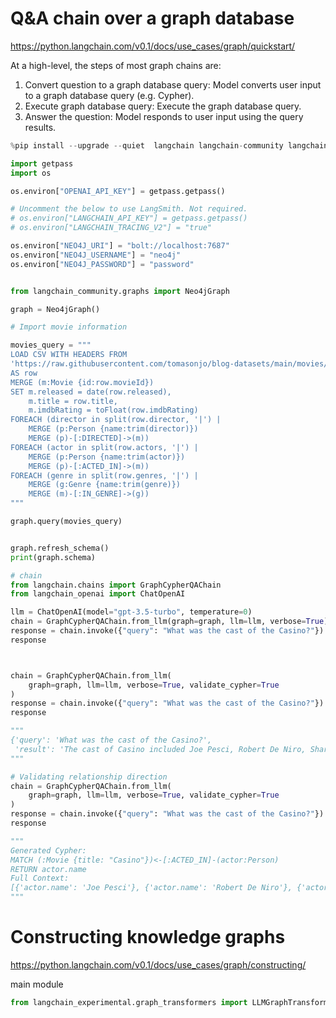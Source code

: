 # Q&A chain over a graph database
https://python.langchain.com/v0.1/docs/use_cases/graph/quickstart/

At a high-level, the steps of most graph chains are:

1. Convert question to a graph database query: Model converts user input to a graph database query (e.g. Cypher).
2. Execute graph database query: Execute the graph database query.
3. Answer the question: Model responds to user input using the query results.


```py
%pip install --upgrade --quiet  langchain langchain-community langchain-openai neo4j

import getpass
import os

os.environ["OPENAI_API_KEY"] = getpass.getpass()

# Uncomment the below to use LangSmith. Not required.
# os.environ["LANGCHAIN_API_KEY"] = getpass.getpass()
# os.environ["LANGCHAIN_TRACING_V2"] = "true"

os.environ["NEO4J_URI"] = "bolt://localhost:7687"
os.environ["NEO4J_USERNAME"] = "neo4j"
os.environ["NEO4J_PASSWORD"] = "password"


from langchain_community.graphs import Neo4jGraph

graph = Neo4jGraph()

# Import movie information

movies_query = """
LOAD CSV WITH HEADERS FROM 
'https://raw.githubusercontent.com/tomasonjo/blog-datasets/main/movies/movies_small.csv'
AS row
MERGE (m:Movie {id:row.movieId})
SET m.released = date(row.released),
    m.title = row.title,
    m.imdbRating = toFloat(row.imdbRating)
FOREACH (director in split(row.director, '|') | 
    MERGE (p:Person {name:trim(director)})
    MERGE (p)-[:DIRECTED]->(m))
FOREACH (actor in split(row.actors, '|') | 
    MERGE (p:Person {name:trim(actor)})
    MERGE (p)-[:ACTED_IN]->(m))
FOREACH (genre in split(row.genres, '|') | 
    MERGE (g:Genre {name:trim(genre)})
    MERGE (m)-[:IN_GENRE]->(g))
"""

graph.query(movies_query)


graph.refresh_schema()
print(graph.schema)

# chain
from langchain.chains import GraphCypherQAChain
from langchain_openai import ChatOpenAI

llm = ChatOpenAI(model="gpt-3.5-turbo", temperature=0)
chain = GraphCypherQAChain.from_llm(graph=graph, llm=llm, verbose=True)
response = chain.invoke({"query": "What was the cast of the Casino?"})
response



chain = GraphCypherQAChain.from_llm(
    graph=graph, llm=llm, verbose=True, validate_cypher=True
)
response = chain.invoke({"query": "What was the cast of the Casino?"})
response

"""
{'query': 'What was the cast of the Casino?',
 'result': 'The cast of Casino included Joe Pesci, Robert De Niro, Sharon Stone, and James Woods.'}
"""

# Validating relationship direction
chain = GraphCypherQAChain.from_llm(
    graph=graph, llm=llm, verbose=True, validate_cypher=True
)
response = chain.invoke({"query": "What was the cast of the Casino?"})
response

"""
Generated Cypher:
MATCH (:Movie {title: "Casino"})<-[:ACTED_IN]-(actor:Person)
RETURN actor.name
Full Context:
[{'actor.name': 'Joe Pesci'}, {'actor.name': 'Robert De Niro'}, {'actor.name': 'Sharon Stone'}, {'actor.name': 'James Woods'}]
"""

```


# Constructing knowledge graphs
https://python.langchain.com/v0.1/docs/use_cases/graph/constructing/

main module
```py
from langchain_experimental.graph_transformers import LLMGraphTransformer
```
